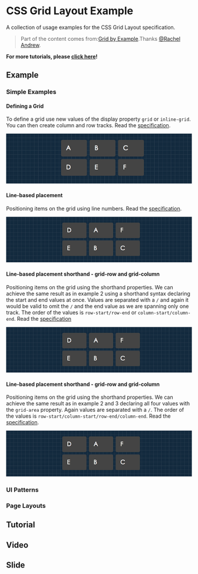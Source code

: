 # CSS Grid Layout Example

A collection of usage examples for the CSS Grid Layout specification.

> Part of the content comes from:[Grid by Example](http://gridbyexample.com/).Thanks [@Rachel Andrew](http://twitter.com/rachelandrew).

**For more tutorials, please [click here](http://www.w3cplus.com/blog/tags/356.html)!**

## Example

### Simple Examples

#### Defining a Grid

To define a grid use new values of the display property `grid` or `inline-grid`. You can then create column and row tracks. Read the [specification](https://drafts.csswg.org/css-grid/#track-sizing).

![Defining a Grid](./src/images/CSS_Grid_Layout_Example__1__Defining_a_Grid.png "Defining a Grid")

#### Line-based placement

Positioning items on the grid using line numbers. Read the [specification](https://drafts.csswg.org/css-grid/#line-placement).

![Line-based placement](./src/images/CSS_Grid_Layout_Example__2__Line-based_placement.png "Line-based placement")

#### Line-based placement shorthand - grid-row and grid-column

Positioning items on the grid using the shorthand properties. We can achieve the same result as in example 2 using a shorthand syntax declaring the start and end values at once. Values are separated with a `/` and again it would be valid to omit the `/` and the end value as we are spanning only one track. The order of the values is `row-start/row-end` or `column-start/column-end`. Read the [specification](https://drafts.csswg.org/css-grid/#placement-shorthands)

![Line-based placement shorthand - grid-row and grid-column](./src/images/CSS_Grid_Layout_Example__2__Line-based_placement.png "Line-based placement shorthand - grid-row and grid-column")

#### Line-based placement shorthand - grid-row and grid-column

Positioning items on the grid using the shorthand properties. We can achieve the same result as in example 2 and 3 declaring all four values with the `grid-area` property. Again values are separated with a `/`. The order of the values is `row-start/column-start/row-end/column-end`. Read the [specification](https://drafts.csswg.org/css-grid/#placement-shorthands).

![Line-based placement shorthand - grid-row and grid-column](./src/images/CSS_Grid_Layout_Example__2__Line-based_placement.png "Line-based placement shorthand - grid-row and grid-column")

### UI Patterns


### Page Layouts



## Tutorial


## Video


## Slide

